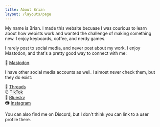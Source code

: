 ```yaml
---
title: About Brian
layout: /layouts/page
---
```

My name is Brian. I made this website becuase I was courious to learn about how webists work and wanted the challenge of making something new. I enjoy keyboards, coffee, and nerdy games. 

I rarely post to social media, and never post about my work. I enjoy Mastodon, and that's a pretty good way to connect with me: 

🐘 <a href="https://mastodon.social/@brianjasonford">Mastodon</a>

I have other social media accounts as well. I almost never check them, but they do exist:
<p>
🧵 <a href = "https://www.threads.net/@brianjasonford">Threads</a><br>
⏰ <a href = "https://www.tiktok.com/@brianjasonford">TikTok</a><br>
🦋 <a href="https://bsky.app/profile/brianjasonford.bsky.social">Bluesky</a><br>
📷 <a href="http://instagram.com/brianjasonford/">Instagram</a>
</p>

You can also find me on Discord, but I don't think you can link to a user profile there.